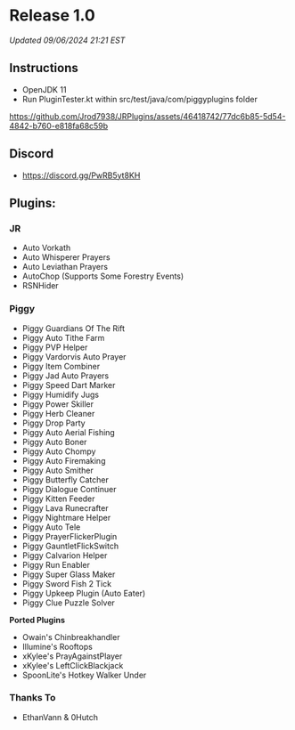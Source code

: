 # Release 1.0

*Updated 09/06/2024 21:21 EST*

## Instructions
- OpenJDK 11
- Run PluginTester.kt within src/test/java/com/piggyplugins folder


https://github.com/Jrod7938/JRPlugins/assets/46418742/77dc6b85-5d54-4842-b760-e818fa68c59b



## Discord

- https://discord.gg/PwRB5yt8KH

## Plugins:

### JR
- Auto Vorkath
- Auto Whisperer Prayers
- Auto Leviathan Prayers
- AutoChop (Supports Some Forestry Events)
- RSNHider

### Piggy
- Piggy Guardians Of The Rift
- Piggy Auto Tithe Farm
- Piggy PVP Helper
- Piggy Vardorvis Auto Prayer
- Piggy Item Combiner
- Piggy Jad Auto Prayers
- Piggy Speed Dart Marker
- Piggy Humidify Jugs
- Piggy Power Skiller
- Piggy Herb Cleaner
- Piggy Drop Party
- Piggy Auto Aerial Fishing
- Piggy Auto Boner
- Piggy Auto Chompy
- Piggy Auto Firemaking
- Piggy Auto Smither
- Piggy Butterfly Catcher
- Piggy Dialogue Continuer
- Piggy Kitten Feeder
- Piggy Lava Runecrafter
- Piggy Nightmare Helper
- Piggy Auto Tele
- Piggy PrayerFlickerPlugin
- Piggy GauntletFlickSwitch
- Piggy Calvarion Helper
- Piggy Run Enabler
- Piggy Super Glass Maker
- Piggy Sword Fish 2 Tick
- Piggy Upkeep Plugin (Auto Eater)
- Piggy Clue Puzzle Solver

**Ported Plugins**
- Owain's Chinbreakhandler
- Illumine's Rooftops
- xKylee's PrayAgainstPlayer
- xKylee's LeftClickBlackjack
- SpoonLite's Hotkey Walker Under

### Thanks To

- EthanVann & 0Hutch 
